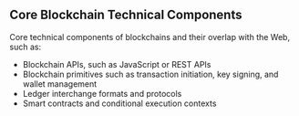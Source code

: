## Core Blockchain Technical Components

Core technical components of blockchains and their overlap with the Web, such as:

* Blockchain APIs, such as JavaScript or REST APIs
* Blockchain primitives such as transaction initiation, key signing, and wallet management
* Ledger interchange formats and protocols
* Smart contracts and conditional execution contexts
